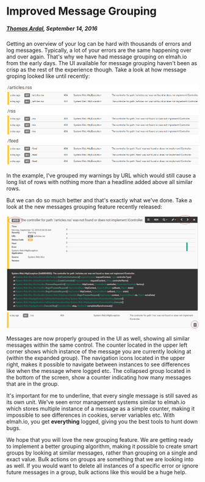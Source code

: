 # Improved Message Grouping

##### [Thomas Ardal](http://elmah.io/about/), September 14, 2016

Getting an overview of your log can be hard with thousands of errors and log messages. Typically, a lot of your errors are the same happening over and over again. That's why we have had message grouping on elmah.io from the early days. The UI available for message grouping haven't been as crisp as the rest of the experience though. Take a look at how message groping looked like until recently:

![Old Grouping](images/old_grouping.png)

In the example, I've grouped my warnings by URL which would still cause a long list of rows with nothing more than a headline added above all similar rows.

But we can do so much better and that's exactly what we've done. Take a look at the new messages grouping feature recently released:

![New Grouping](images/new_grouping.png)

Messages are now properly grouped in the UI as well, showing all similar messages within the same control. The counter located in the upper left corner shows which instance of the message you are currently looking at (within the expanded group). The navigation icons located in the upper right, makes it possible to navigate between instances to see differences like when the message where logged etc. The collapsed group located in the bottom of the screen, show a counter indicating how many messages that are in the group.

It's important for me to underline, that every single message is still saved as its own unit. We've seen error management systems similar to elmah.io which stores multiple instance of a message as a simple counter, making it impossible to see differences in cookies, server variables etc. With elmah.io, you get **everything** logged, giving you the best tools to hunt down bugs.

We hope that you will love the new grouping feature. We are getting ready to implement a better grouping algorithm, making it possible to create smart groups by looking at similar messages, rather than grouping on a single and exact value. Bulk actions on groups are something that we are looking into as well. If you would want to delete all instances of a specific error or ignore future messages in a group, bulk actions like this would be a huge help.